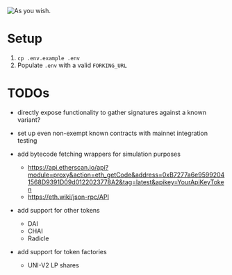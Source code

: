 ![As you wish.](https://imagesvc.meredithcorp.io/v3/mm/gif?url=https%3A%2F%2Fstatic.onecms.io%2Fwp-content%2Fuploads%2Fsites%2F13%2F2016%2F05%2F02%2FAsYouWish1.gif)

# Setup

1. `cp .env.example .env`
2. Populate `.env` with a valid `FORKING_URL`

# TODOs

- directly expose functionality to gather signatures against a known variant?

- set up even non-exempt known contracts with mainnet integration testing

- add bytecode fetching wrappers for simulation purposes
  - https://api.etherscan.io/api?module=proxy&action=eth_getCode&address=0xB7277a6e95992041568D9391D09d0122023778A2&tag=latest&apikey=YourApiKeyToken
  - https://eth.wiki/json-rpc/API

- add support for other tokens
  - DAI
  - CHAI
  - Radicle

- add support for token factories
  - UNI-V2 LP shares
